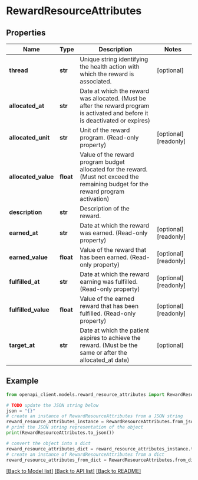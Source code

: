# RewardResourceAttributes


## Properties

Name | Type | Description | Notes
------------ | ------------- | ------------- | -------------
**thread** | **str** | Unique string identifying the health action with which the reward is associated. | [optional] 
**allocated_at** | **str** | Date at which the reward was allocated. (Must be after the reward program is activated and before it is deactivated or expires) | 
**allocated_unit** | **str** | Unit of the reward program. (Read-only property) | [optional] [readonly] 
**allocated_value** | **float** | Value of the reward program budget allocated for the reward. (Must not exceed the remaining budget for the reward program activation) | 
**description** | **str** | Description of the reward. | 
**earned_at** | **str** | Date at which the reward was earned. (Read-only property) | [optional] [readonly] 
**earned_value** | **float** | Value of the reward that has been earned. (Read-only property) | [optional] [readonly] 
**fulfilled_at** | **str** | Date at which the reward earning was fulfilled. (Read-only property) | [optional] [readonly] 
**fulfilled_value** | **float** | Value of the earned reward that has been fulfilled. (Read-only property) | [optional] [readonly] 
**target_at** | **str** | Date at which the patient aspires to achieve the reward. (Must be the same or after the allocated_at date) | [optional] 

## Example

```python
from openapi_client.models.reward_resource_attributes import RewardResourceAttributes

# TODO update the JSON string below
json = "{}"
# create an instance of RewardResourceAttributes from a JSON string
reward_resource_attributes_instance = RewardResourceAttributes.from_json(json)
# print the JSON string representation of the object
print(RewardResourceAttributes.to_json())

# convert the object into a dict
reward_resource_attributes_dict = reward_resource_attributes_instance.to_dict()
# create an instance of RewardResourceAttributes from a dict
reward_resource_attributes_from_dict = RewardResourceAttributes.from_dict(reward_resource_attributes_dict)
```
[[Back to Model list]](../README.md#documentation-for-models) [[Back to API list]](../README.md#documentation-for-api-endpoints) [[Back to README]](../README.md)


